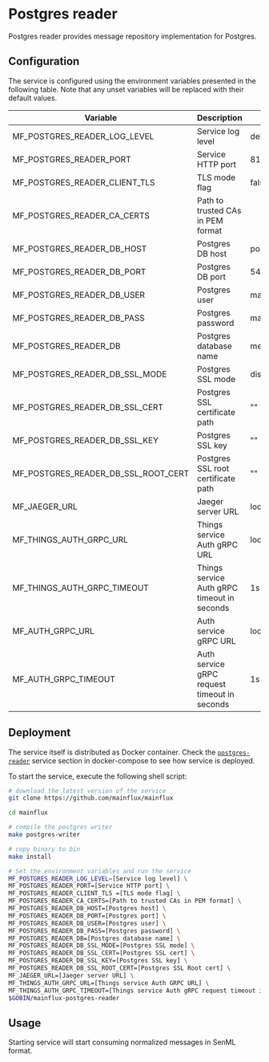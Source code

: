 # Postgres reader

Postgres reader provides message repository implementation for Postgres.

## Configuration

The service is configured using the environment variables presented in the
following table. Note that any unset variables will be replaced with their
default values.

| Variable                            | Description                                  | Default        |
|-------------------------------------|----------------------------------------------|----------------|
| MF_POSTGRES_READER_LOG_LEVEL        | Service log level                            | debug          |
| MF_POSTGRES_READER_PORT             | Service HTTP port                            | 8180           |
| MF_POSTGRES_READER_CLIENT_TLS       | TLS mode flag                                | false          |
| MF_POSTGRES_READER_CA_CERTS         | Path to trusted CAs in PEM format            |                |
| MF_POSTGRES_READER_DB_HOST          | Postgres DB host                             | postgres       |
| MF_POSTGRES_READER_DB_PORT          | Postgres DB port                             | 5432           |
| MF_POSTGRES_READER_DB_USER          | Postgres user                                | mainflux       |
| MF_POSTGRES_READER_DB_PASS          | Postgres password                            | mainflux       |
| MF_POSTGRES_READER_DB               | Postgres database name                       | messages       |
| MF_POSTGRES_READER_DB_SSL_MODE      | Postgres SSL mode                            | disabled       |
| MF_POSTGRES_READER_DB_SSL_CERT      | Postgres SSL certificate path                | ""             |
| MF_POSTGRES_READER_DB_SSL_KEY       | Postgres SSL key                             | ""             |
| MF_POSTGRES_READER_DB_SSL_ROOT_CERT | Postgres SSL root certificate path           | ""             |
| MF_JAEGER_URL                       | Jaeger server URL                            | localhost:6831 |
| MF_THINGS_AUTH_GRPC_URL             | Things service Auth gRPC URL                 | localhost:8183 |
| MF_THINGS_AUTH_GRPC_TIMEOUT         | Things service Auth gRPC timeout in seconds  | 1s             |
| MF_AUTH_GRPC_URL                    | Auth service gRPC URL                        | localhost:8181 |
| MF_AUTH_GRPC_TIMEOUT                | Auth service gRPC request timeout in seconds | 1s             |

## Deployment

The service itself is distributed as Docker container. Check the [`postgres-reader`](https://github.com/mainflux/mainflux/blob/master/docker/addons/postgres-reader/docker-compose.yml#L17-L41) service section in 
docker-compose to see how service is deployed.

To start the service, execute the following shell script:

```bash
# download the latest version of the service
git clone https://github.com/mainflux/mainflux

cd mainflux

# compile the postgres writer
make postgres-writer

# copy binary to bin
make install

# Set the environment variables and run the service
MF_POSTGRES_READER_LOG_LEVEL=[Service log level] \
MF_POSTGRES_READER_PORT=[Service HTTP port] \
MF_POSTGRES_READER_CLIENT_TLS =[TLS mode flag] \
MF_POSTGRES_READER_CA_CERTS=[Path to trusted CAs in PEM format] \
MF_POSTGRES_READER_DB_HOST=[Postgres host] \
MF_POSTGRES_READER_DB_PORT=[Postgres port] \
MF_POSTGRES_READER_DB_USER=[Postgres user] \
MF_POSTGRES_READER_DB_PASS=[Postgres password] \
MF_POSTGRES_READER_DB=[Postgres database name] \
MF_POSTGRES_READER_DB_SSL_MODE=[Postgres SSL mode] \
MF_POSTGRES_READER_DB_SSL_CERT=[Postgres SSL cert] \
MF_POSTGRES_READER_DB_SSL_KEY=[Postgres SSL key] \
MF_POSTGRES_READER_DB_SSL_ROOT_CERT=[Postgres SSL Root cert] \
MF_JAEGER_URL=[Jaeger server URL] \
MF_THINGS_AUTH_GRPC_URL=[Things service Auth GRPC URL] \
MF_THINGS_AUTH_GRPC_TIMEOUT=[Things service Auth gRPC request timeout in seconds] \
$GOBIN/mainflux-postgres-reader
```

## Usage

Starting service will start consuming normalized messages in SenML format.
